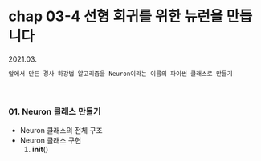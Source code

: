 # chap 03-4 선형 회귀를 위한 뉴런을 만듭니다

2021.03.

```python
앞에서 만든 경사 하강법 알고리즘을 Neuron이라는 이름의 파이썬 클래스로 만들기
```

<br>

### 01. Neuron 클래스 만들기

* Neuron 클래스의 전체 구조
* Neuron 클래스 구현
  1. __init__()